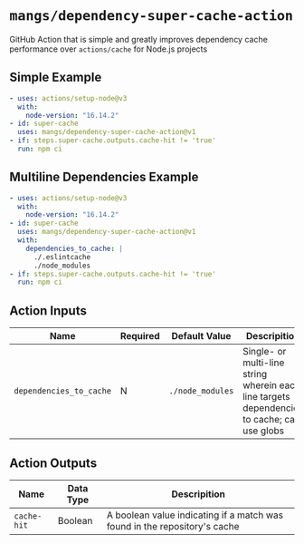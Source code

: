 # `mangs/dependency-super-cache-action`

GitHub Action that is simple and greatly improves dependency cache performance over `actions/cache` for Node.js projects

## Simple Example

```yaml
- uses: actions/setup-node@v3
  with:
    node-version: "16.14.2"
- id: super-cache
  uses: mangs/dependency-super-cache-action@v1
- if: steps.super-cache.outputs.cache-hit != 'true'
  run: npm ci
```

## Multiline Dependencies Example

```yaml
- uses: actions/setup-node@v3
  with:
    node-version: "16.14.2"
- id: super-cache
  uses: mangs/dependency-super-cache-action@v1
  with:
    dependencies_to_cache: |
      ./.eslintcache
      ./node_modules
- if: steps.super-cache.outputs.cache-hit != 'true'
  run: npm ci
```

## Action Inputs

| Name                    | Required | Default Value    | Descripition                                                                                |
| ----------------------- | -------- | ---------------- | ------------------------------------------------------------------------------------------- |
| `dependencies_to_cache` | N        | `./node_modules` | Single- or multi-line string wherein each line targets dependencies to cache; can use globs |

## Action Outputs

| Name        | Data Type | Descripition                                                              |
| ----------- | --------- | ------------------------------------------------------------------------- |
| `cache-hit` | Boolean   | A boolean value indicating if a match was found in the repository's cache |
